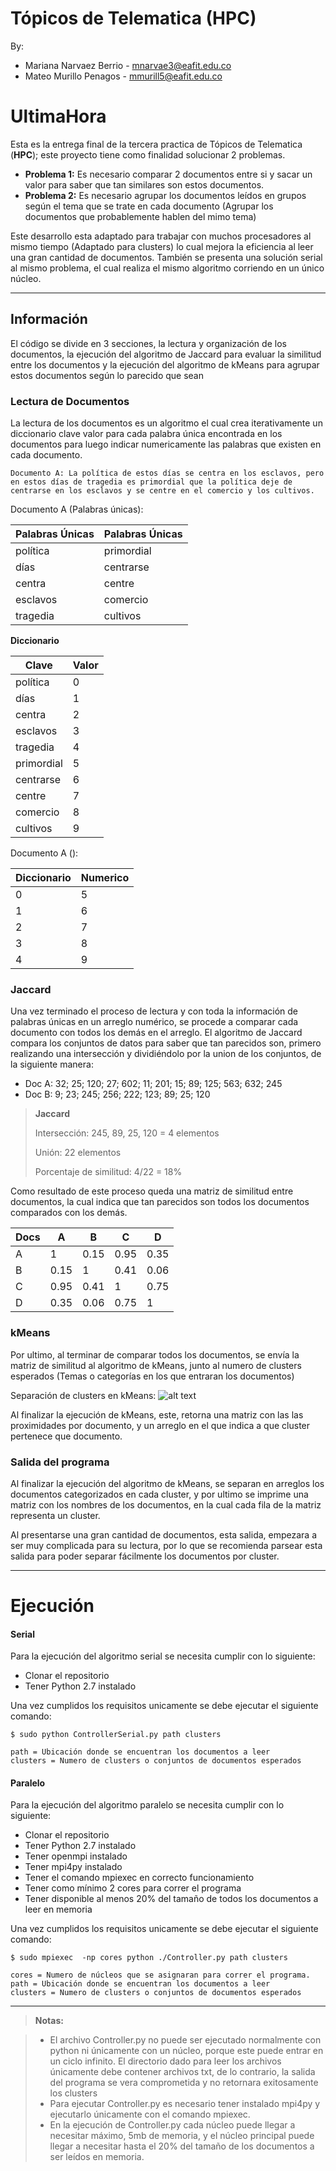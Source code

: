 # Tópicos de Telematica (HPC)
By: 	
* Mariana Narvaez Berrio - mnarvae3@eafit.edu.co 
* Mateo Murillo Penagos - mmurill5@eafit.edu.co

UltimaHora
==================

Esta es la entrega final de la tercera practica de Tópicos de Telematica (**HPC**); este proyecto tiene como finalidad solucionar 2 problemas.

- **Problema 1:** Es necesario comparar 2 documentos entre si y sacar un valor para saber que tan similares son estos documentos.
- **Problema 2:** Es necesario agrupar los documentos leídos en grupos según el tema que se trate en cada documento (Agrupar los documentos que probablemente hablen del mimo tema)

Este desarrollo esta adaptado para trabajar con muchos procesadores al mismo tiempo (Adaptado para clusters) lo cual mejora la eficiencia al leer una gran cantidad de documentos.
También se presenta una solución serial al mismo problema, el cual realiza el mismo algoritmo corriendo en un único núcleo.

----------


## Información

El código se divide en 3 secciones, la lectura y organización de los documentos, la ejecución del algoritmo de Jaccard para evaluar la similitud entre los documentos y la ejecución del algoritmo de kMeans para agrupar estos documentos según lo parecido que sean 

### Lectura de Documentos
La lectura de los documentos es un algoritmo el cual crea iterativamente un diccionario clave valor para cada palabra única encontrada en los documentos para luego indicar numericamente las palabras que existen en cada documento.

```
Documento A: La política de estos días se centra en los esclavos, pero en estos días de tragedia es primordial que la política deje de centrarse en los esclavos y se centre en el comercio y los cultivos. 
```

Documento A (Palabras únicas): 

Palabras Únicas	|	Palabras Únicas 
------------| ---------------
política 	|	primordial 
días		|	centrarse 
centra	 	|	centre		
esclavos 	|	comercio 
tragedia 	|	cultivos     

**Diccionario**

Clave		|		Valor
------------| -------------
política 	|	0
días		|	1
centra	 	|	2
esclavos 	|	3
tragedia 	|	4
primordial  |	5
centrarse 	|	6
centre		|	7
comercio 	|	8
cultivos  	|	9


Documento A (): 

Diccionario	|	Numerico 
------------| ----------
0	|	5 
1	|	6 
2 	|	7		
3 	|	8 
4 	|	9 

### Jaccard
Una vez terminado el proceso de lectura y con toda la información de palabras únicas en un arreglo numérico, se procede a comparar cada documento con todos los demás en el arreglo.
El algoritmo de Jaccard compara los conjuntos de datos para saber que tan parecidos son, primero realizando una intersección y dividiéndolo por la union de los conjuntos, de la siguiente manera: 

- Doc A: 32; 25; 120; 27; 602; 11; 201; 15; 89; 125; 563; 632; 245
- Doc B: 9; 23; 245; 256; 222; 123; 89; 25; 120

> **Jaccard**
> 
> Intersección: 245, 89, 25, 120 = 4 elementos
> 
> Unión: 22 elementos
>
>Porcentaje de similitud: 4/22 = 18%

Como resultado de este proceso queda una matriz de similitud entre documentos, la cual indica que tan parecidos son todos los documentos comparados con los demás.

Docs	| 	A	|	B	|	C	|	D
----|-------|-------|-------|------- 
A	|	1 	|  0.15	|  0.95	| 0.35	
B	| 0.15	|   1	|  0.41	| 0.06
C	| 0.95	|  0.41	|   1	| 0.75
D	| 0.35	|  0.06	|  0.75	|  1

  

### kMeans
Por ultimo, al terminar de comparar todos los documentos, se envía la matriz de similitud al algoritmo de kMeans, junto al numero de clusters esperados (Temas o categorías en los que entraran los documentos)

Separación de clusters en kMeans:
![alt text](https://www.mathworks.com/matlabcentral/mlc-downloads/downloads/submissions/19344/versions/1/screenshot.jpg)

Al finalizar la ejecución de kMeans, este, retorna una matriz con las las proximidades por documento, y un arreglo en el que indica a que cluster pertenece que documento.

### Salida del programa 

Al finalizar la ejecución del algoritmo de kMeans, se separan en arreglos los documentos categorizados en cada cluster, y por ultimo se imprime una matriz con los nombres de los documentos, en la cual cada fila de la matriz representa un cluster.

Al presentarse una gran cantidad de documentos, esta salida, empezara a ser muy complicada para su lectura, por lo que se recomienda parsear esta salida para poder separar fácilmente los documentos por cluster.

--------------

# Ejecución

#### Serial
Para la ejecución del algoritmo serial se necesita cumplir con lo siguiente:

- Clonar el repositorio
- Tener Python 2.7 instalado

Una vez cumplidos los requisitos unicamente se debe ejecutar el siguiente comando:

```
$ sudo python ControllerSerial.py path clusters

path = Ubicación donde se encuentran los documentos a leer
clusters = Numero de clusters o conjuntos de documentos esperados
```


#### Paralelo
Para la ejecución del algoritmo paralelo se necesita cumplir con lo siguiente:

- Clonar el repositorio
- Tener Python 2.7 instalado
- Tener openmpi instalado
- Tener mpi4py instalado 
- Tener el comando mpiexec en correcto funcionamiento
- Tener como mínimo 2 cores para correr el programa
- Tener disponible al menos 20% del tamaño de todos los documentos a leer en memoria

Una vez cumplidos los requisitos unicamente se debe ejecutar el siguiente comando:
```
$ sudo mpiexec  -np cores python ./Controller.py path clusters

cores = Numero de núcleos que se asignaran para correr el programa.
path = Ubicación donde se encuentran los documentos a leer
clusters = Numero de clusters o conjuntos de documentos esperados
```

---------------

> **Notas:**

> - El archivo Controller.py no puede ser ejecutado normalmente con python ni únicamente con un núcleo, porque este puede entrar en un ciclo infinito.
> El directorio dado para leer los archivos únicamente debe contener archivos txt, de lo contrario, la salida del programa se vera comprometida y no retornara exitosamente los clusters
> - Para ejecutar Controller.py es necesario tener instalado mpi4py y ejecutarlo únicamente con el comando mpiexec.
> - En la ejecución de Controller.py cada núcleo puede llegar a necesitar máximo, 5mb de memoria, y el núcleo principal puede llegar a necesitar hasta el 20% del tamaño de los documentos a ser leídos en memoria.
